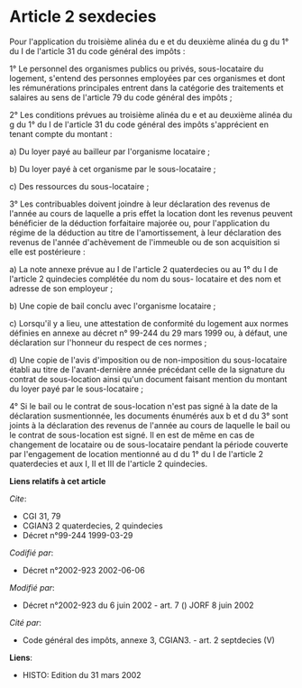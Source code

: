 # Article 2 sexdecies

Pour l'application du troisième alinéa du e et du deuxième alinéa du g du 1° du I de l'article 31 du code général des
impôts :

1° Le personnel des organismes publics ou privés, sous-locataire du logement, s'entend des personnes employées par ces
organismes et dont les rémunérations principales entrent dans la catégorie des traitements et salaires au sens de l'article
79 du code général des impôts ;

2° Les conditions prévues au troisième alinéa du e et au deuxième alinéa du g du 1° du I de l'article 31 du code général des
impôts s'apprécient en tenant compte du montant :

a) Du loyer payé au bailleur par l'organisme locataire ;

b) Du loyer payé à cet organisme par le sous-locataire ;

c) Des ressources du sous-locataire ;

3° Les contribuables doivent joindre à leur déclaration des revenus de l'année au cours de laquelle a pris effet la location
dont les revenus peuvent bénéficier de la déduction forfaitaire majorée ou, pour l'application du régime de la déduction au
titre de l'amortissement, à leur déclaration des revenus de l'année d'achèvement de l'immeuble ou de son acquisition si elle
est postérieure :

a) La note annexe prévue au I de l'article 2 quaterdecies ou au 1° du I de l'article 2 quindecies complétée du nom du sous-
locataire et des nom et adresse de son employeur ;

b) Une copie de bail conclu avec l'organisme locataire ;

c) Lorsqu'il y a lieu, une attestation de conformité du logement aux normes définies en annexe au décret n° 99-244 du 29 mars
1999 ou, à défaut, une déclaration sur l'honneur du respect de ces normes ;

d) Une copie de l'avis d'imposition ou de non-imposition du sous-locataire établi au titre de l'avant-dernière année
précédant celle de la signature du contrat de sous-location ainsi qu'un document faisant mention du montant du loyer payé par
le sous-locataire ;

4° Si le bail ou le contrat de sous-location n'est pas signé à la date de la déclaration susmentionnée, les documents
énumérés aux b et d du 3° sont joints à la déclaration des revenus de l'année au cours de laquelle le bail ou le contrat de
sous-location est signé. Il en est de même en cas de changement de locataire ou de sous-locataire pendant la période couverte
par l'engagement de location mentionné au d du 1° du I de l'article 2 quaterdecies et aux I, II et III de l'article 2
quindecies.

**Liens relatifs à cet article**

_Cite_:

  - CGI 31, 79
  - CGIAN3 2 quaterdecies, 2 quindecies
  - Décret n°99-244 1999-03-29

_Codifié par_:

  - Décret n°2002-923 2002-06-06

_Modifié par_:

  - Décret n°2002-923 du 6 juin 2002 - art. 7 () JORF 8 juin 2002

_Cité par_:

  - Code général des impôts, annexe 3, CGIAN3. - art. 2 septdecies (V)

**Liens**:

  - HISTO: Edition du 31 mars 2002
